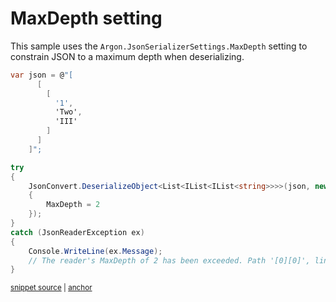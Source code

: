 # MaxDepth setting

This sample uses the `Argon.JsonSerializerSettings.MaxDepth` setting to constrain JSON to a maximum depth when deserializing.

<!-- snippet: MaxDepth -->
<a id='snippet-maxdepth'></a>
```cs
var json = @"[
      [
        [
          '1',
          'Two',
          'III'
        ]
      ]
    ]";

try
{
    JsonConvert.DeserializeObject<List<IList<IList<string>>>>(json, new JsonSerializerSettings
    {
        MaxDepth = 2
    });
}
catch (JsonReaderException ex)
{
    Console.WriteLine(ex.Message);
    // The reader's MaxDepth of 2 has been exceeded. Path '[0][0]', line 3, position 12.
}
```
<sup><a href='/src/Tests/Documentation/Samples/Serializer/MaxDepth.cs#L31-L54' title='Snippet source file'>snippet source</a> | <a href='#snippet-maxdepth' title='Start of snippet'>anchor</a></sup>
<!-- endSnippet -->

